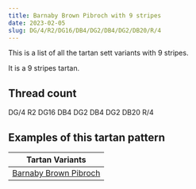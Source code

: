 ```yaml
---
title: Barnaby Brown Pibroch with 9 stripes
date: 2023-02-05
slug: DG/4/R2/DG16/DB4/DG2/DB4/DG2/DB20/R/4
---
```

This is a list of all the tartan sett variants with 9 stripes.

It is a 9 stripes tartan.


## Thread count
DG/4 R2 DG16 DB4 DG2 DB4 DG2 DB20 R/4

## Examples of this tartan pattern

| Tartan Variants |
|---------------|
| [Barnaby Brown Pibroch](/variants/dg/4/r2/dg16/db4/dg2/db4/dg2/db20/r/4-db000050-dg004010-rc00020)||

